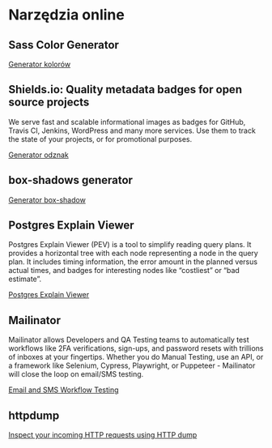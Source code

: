 # Narzędzia online

## Sass Color Generator

[Generator kolorów](http://scg.ar-ch.org/)

## Shields.io: Quality metadata badges for open source projects

We serve fast and scalable informational images as badges
for GitHub, Travis CI, Jenkins, WordPress and many more services. Use them to
track the state of your projects, or for promotional purposes.

[Generator odznak](https://shields.io/)

## box-shadows generator

[Generator box-shadow](https://brumm.af/shadows)

## Postgres Explain Viewer

Postgres Explain Viewer (PEV) is a tool to simplify reading query plans. It provides a horizontal tree with each node representing a node in the query plan. It includes timing information, the error amount in the planned versus actual times, and badges for interesting nodes like “costliest” or “bad estimate”.

[Postgres Explain Viewer](http://tatiyants.com/pev/#/plans/new)

## Mailinator

Mailinator allows Developers and QA Testing teams to automatically test workflows like 2FA verifications, sign-ups, and password resets with trillions of inboxes at your fingertips. Whether you do Manual Testing, use an API, or a framework like Selenium, Cypress, Playwright, or Puppeteer - Mailinator will close the loop on email/SMS testing.

[Email and SMS Workflow Testing ](https://www.mailinator.com/)

## httpdump

[Inspect your incoming HTTP requests using HTTP dump](https://httpdump.app/)
